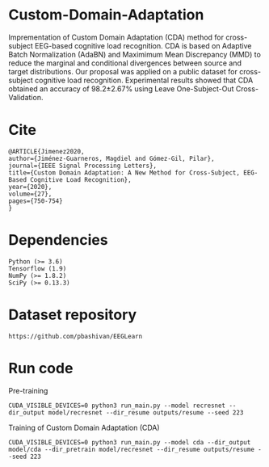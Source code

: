 # Custom-Domain-Adaptation
Imprementation of Custom Domain Adaptation (CDA) method for cross-subject EEG-based cognitive load recognition. CDA is based on Adaptive Batch Normalization (AdaBN) and Maximimum Mean Discrepancy (MMD) to reduce the marginal and conditional divergences between source and target distributions. Our proposal was applied on a public dataset for cross-subject cognitive load recognition. Experimental results showed that CDA obtained an accuracy of 98.2±2.67% using Leave One-Subject-Out Cross-Validation.

# Cite

	@ARTICLE{Jimenez2020,
	author={Jiménez-Guarneros, Magdiel and Gómez-Gil, Pilar},
	journal={IEEE Signal Processing Letters}, 
	title={Custom Domain Adaptation: A New Method for Cross-Subject, EEG-Based Cognitive Load Recognition}, 
	year={2020},
	volume={27},
	pages={750-754}
	}

# Dependencies
	
	Python (>= 3.6)
	Tensorflow (1.9)
	NumPy (>= 1.8.2)
	SciPy (>= 0.13.3)

# Dataset repository
	
	https://github.com/pbashivan/EEGLearn

# Run code

Pre-training

	CUDA_VISIBLE_DEVICES=0 python3 run_main.py --model recresnet --dir_output model/recresnet --dir_resume outputs/resume --seed 223

Training of Custom Domain Adaptation (CDA)

	CUDA_VISIBLE_DEVICES=0 python3 run_main.py --model cda --dir_output model/cda --dir_pretrain model/recresnet --dir_resume outputs/resume --seed 223
